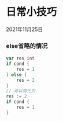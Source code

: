 # 日常小技巧

2021年11月25日

### else省略的情况

```go
var res int
if cond {
    res = 1
} else {
    res = 2
}
// 可以简化为
res := 2
if cond {
    res = 1
}
```


